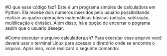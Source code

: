 #O que esse código faz?
Este é um programa simples de calculadora em Python. Ela recebe dois números inseridos pelo usuário possibilitando realizar as quatro operações matemáticas básicas (adição, subtração, multilicação e divisão).
Além disso, há a opção de encerrar o pograma assim que o usuário desejar.

#Como executar o arquivo calculadora.sh?
Para executar esse arquivo você deverá usar o terminal Linux para acessar o diretório onde se encontra o arquivo. Após isso, você realizará o seguinte comando:
<python3 calculadora.sh>
